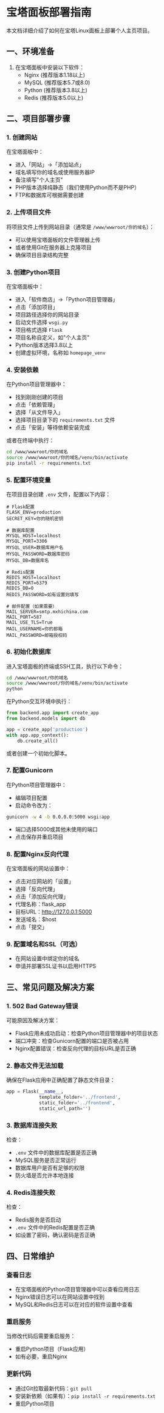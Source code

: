 # 宝塔面板部署指南

本文档详细介绍了如何在宝塔Linux面板上部署个人主页项目。

## 一、环境准备

1. 在宝塔面板中安装以下软件：
   - Nginx (推荐版本1.18以上)
   - MySQL (推荐版本5.7或8.0)
   - Python (推荐版本3.8以上)
   - Redis (推荐版本5.0以上)

## 二、项目部署步骤

### 1. 创建网站

在宝塔面板中：
- 进入「网站」->「添加站点」
- 域名填写你的域名或使用服务器IP
- 备注填写"个人主页"
- PHP版本选择纯静态（我们使用Python而不是PHP）
- FTP和数据库可根据需要创建

### 2. 上传项目文件

将项目文件上传到网站目录（通常是 `/www/wwwroot/你的域名`）：
- 可以使用宝塔面板的文件管理器上传
- 或者使用Git在服务器上克隆项目
- 确保项目目录结构完整

### 3. 创建Python项目

在宝塔面板中：
- 进入「软件商店」->「Python项目管理器」
- 点击「添加项目」
- 项目路径选择你的网站目录
- 启动文件选择 `wsgi.py`
- 项目格式选择 `Flask`
- 项目名称自定义，如"个人主页"
- Python版本选择3.8以上
- 创建虚拟环境，名称如 `homepage_venv`

### 4. 安装依赖

在Python项目管理器中：
- 找到刚刚创建的项目
- 点击「依赖管理」
- 选择「从文件导入」
- 选择项目目录下的 `requirements.txt` 文件
- 点击「安装」等待依赖安装完成

或者在终端中执行：
```bash
cd /www/wwwroot/你的域名
source /www/wwwroot/你的域名/venv/bin/activate
pip install -r requirements.txt
```

### 5. 配置环境变量

在项目目录创建 `.env` 文件，配置以下内容：
```env
# Flask配置
FLASK_ENV=production
SECRET_KEY=你的随机密钥

# 数据库配置
MYSQL_HOST=localhost
MYSQL_PORT=3306
MYSQL_USER=数据库用户名
MYSQL_PASSWORD=数据库密码
MYSQL_DB=数据库名

# Redis配置
REDIS_HOST=localhost
REDIS_PORT=6379
REDIS_DB=0
REDIS_PASSWORD=如有设置则填写

# 邮件配置（如果需要）
MAIL_SERVER=smtp.mxhichina.com
MAIL_PORT=587
MAIL_USE_TLS=True
MAIL_USERNAME=你的邮箱
MAIL_PASSWORD=邮箱授权码
```

### 6. 初始化数据库

进入宝塔面板的终端或SSH工具，执行以下命令：

```bash
cd /www/wwwroot/你的域名
source /www/wwwroot/你的域名/venv/bin/activate
python
```

在Python交互环境中执行：
```python
from backend.app import create_app
from backend.models import db

app = create_app('production')
with app.app_context():
    db.create_all()
```

或者创建一个初始化脚本。

### 7. 配置Gunicorn

在Python项目管理器中：
- 编辑项目配置
- 启动命令改为：
```bash
gunicorn -w 4 -b 0.0.0.0:5000 wsgi:app
```
- 端口选择5000或其他未使用的端口
- 点击保存并重启项目

### 8. 配置Nginx反向代理

在宝塔面板的网站设置中：
- 点击对应网站的「设置」
- 选择「反向代理」
- 点击「添加反向代理」
- 代理名称：flask_app
- 目标URL：http://127.0.0.1:5000
- 发送域名：$host
- 点击「提交」

### 9. 配置域名和SSL（可选）

- 在网站设置中绑定你的域名
- 申请并部署SSL证书以启用HTTPS

## 三、常见问题及解决方案

### 1. 502 Bad Gateway错误

可能原因及解决方案：
- Flask应用未成功启动：检查Python项目管理器中的项目状态
- 端口冲突：检查Gunicorn配置的端口是否被占用
- Nginx配置错误：检查反向代理的目标URL是否正确

### 2. 静态文件无法加载

确保在Flask应用中正确配置了静态文件目录：
```python
app = Flask(__name__,
            template_folder='../frontend',
            static_folder='../frontend',
            static_url_path='')
```

### 3. 数据库连接失败

检查：
- `.env` 文件中的数据库配置是否正确
- MySQL服务是否正常运行
- 数据库用户是否有足够的权限
- 防火墙是否允许本地连接

### 4. Redis连接失败

检查：
- Redis服务是否启动
- `.env` 文件中的Redis配置是否正确
- 如设置了密码，确认密码是否正确

## 四、日常维护

### 查看日志

- 在宝塔面板的Python项目管理器中可以查看应用日志
- Nginx错误日志可以在网站设置中找到
- MySQL和Redis日志可以在对应的软件设置中查看

### 重启服务

当修改代码后需要重启服务：
- 重启Python项目（Flask应用）
- 如有必要，重启Nginx

### 更新代码

- 通过Git拉取最新代码：`git pull`
- 安装新依赖（如果有）：`pip install -r requirements.txt`
- 重启Python项目